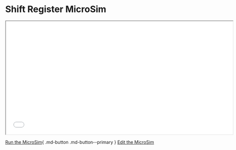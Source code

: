 # Shift Register MicroSim

<iframe src="main.html" width="720" height="360"></iframe>

[Run the MicroSim](./main.html){ .md-button .md-button--primary }
[Edit the MicroSim]()